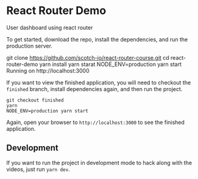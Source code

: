 # React Router Demo

User dashboard using react router

To get started, download the repo, install the dependencies, and run the production server.

git clone https://github.com/scotch-io/react-router-course.git
cd react-router-demo
yarn install
yarn starat
NODE_ENV=production yarn start
Running on http://localhost:3000

If you want to view the finished application, you will need to checkout the `finished` branch, install dependencies again, and then run the project.

```
git checkout finished
yarn
NODE_ENV=production yarn start
```

Again, open your browser to `http://localhost:3000` to see the finished application.

## Development

If you want to run the project in development mode to hack along with the videos, just run `yarn dev`.
